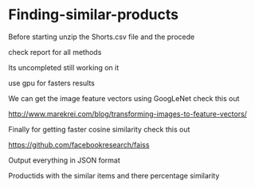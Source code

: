# Finding-similar-products
Before starting unzip the Shorts.csv file and the procede


check report for all methods


Its uncompleted still working on it 


use gpu for fasters results


We can get the image feature vectors using GoogLeNet check this out 

http://www.marekrei.com/blog/transforming-images-to-feature-vectors/ 

Finally for getting  faster cosine similarity check this out 

https://github.com/facebookresearch/faiss


Output everything in JSON format 

Productids with the similar items and there percentage similarity



